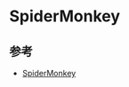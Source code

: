 # SpiderMonkey

## 参考

* [SpiderMonkey](https://developer.mozilla.org/en-US/docs/Mozilla/Projects/SpiderMonkey)

